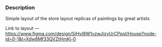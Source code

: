 ### Description

Simple layout of the store layout replicas of paintings by great artists

Link to layout — https://www.figma.com/design/SjHvI8W1yzwJjzyUrCPpsI/House?node-id=0-1&t=Xdw8Mf33QVZtHmKj-0